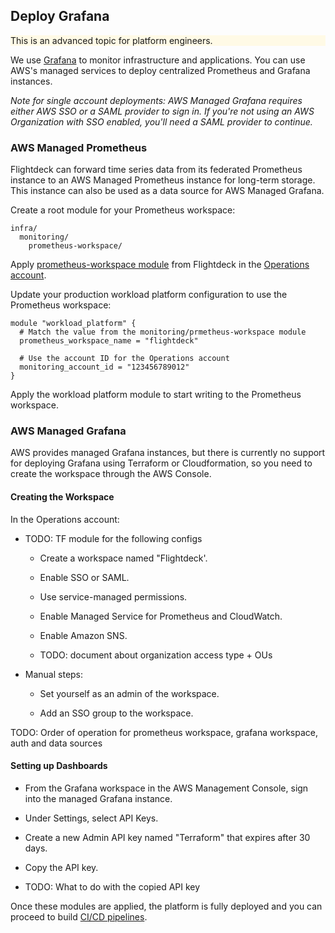
## Deploy Grafana

<div class="panel" style="background-color: #FFFAE6;border-width: 1px;">

<div class="panelContent" style="background-color: #FFFAE6;">

This is an advanced topic for platform engineers.

</div>

</div>

We use [Grafana](https://grafana.com/) to monitor infrastructure and
applications. You can use AWS's managed services to deploy centralized
Prometheus and Grafana instances.

*Note for single account deployments: AWS Managed Grafana requires
either AWS SSO or a SAML provider to sign in. If you're not using an AWS
Organization with SSO enabled, you'll need a SAML provider to continue.*

### AWS Managed Prometheus

Flightdeck can forward time series data from its federated Prometheus
instance to an AWS Managed Prometheus instance for long-term storage.
This instance can also be used as a data source for AWS Managed Grafana.

Create a root module for your Prometheus workspace:

<div class="code panel pdl" style="border-width: 1px;">

<div class="codeContent panelContent pdl">

``` syntaxhighlighter-pre
infra/
  monitoring/
    prometheus-workspace/
```

</div>

</div>

Apply [prometheus-workspace
module](https://github.com/thoughtbot/flightdeck/tree/main/aws/prometheus-workspace)
from Flightdeck in the [Operations
account](#aws-accounts).

Update your production workload platform configuration to use the
Prometheus workspace:

<div class="code panel pdl" style="border-width: 1px;">

<div class="codeContent panelContent pdl">

``` syntaxhighlighter-pre
module "workload_platform" {
  # Match the value from the monitoring/prmetheus-workspace module
  prometheus_workspace_name = "flightdeck"

  # Use the account ID for the Operations account
  monitoring_account_id = "123456789012"
}
```

</div>

</div>

Apply the workload platform module to start writing to the Prometheus
workspace.

### AWS Managed Grafana

AWS provides managed Grafana instances, but there is currently no
support for deploying Grafana using Terraform or Cloudformation, so you
need to create the workspace through the AWS Console.

#### Creating the Workspace

In the Operations account:

  - TODO: TF module for the following configs
    
      - Create a workspace named "Flightdeck'.
    
      - Enable SSO or SAML.
    
      - Use service-managed permissions.
    
      - Enable Managed Service for Prometheus and CloudWatch.
    
      - Enable Amazon SNS.
    
      - TODO: document about organization access type + OUs

  - Manual steps:
    
      - Set yourself as an admin of the workspace.
    
      - Add an SSO group to the workspace.

TODO: Order of operation for prometheus workspace, grafana workspace,
auth and data sources

#### Setting up Dashboards

  - From the Grafana workspace in the AWS Management Console, sign into
    the managed Grafana instance.

  - Under Settings, select API Keys.

  - Create a new Admin API key named "Terraform" that expires after 30
    days.

  - Copy the API key.

  - TODO: What to do with the copied API key

Once these modules are applied, the platform is fully deployed and you
can proceed to build [CI/CD
pipelines](https://mission-control.thoughtbot.com/branch/main/aws/book/admin/cicd.html).
